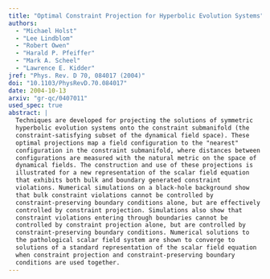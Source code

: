 ```yaml
---
title: "Optimal Constraint Projection for Hyperbolic Evolution Systems"
authors:
  - "Michael Holst"
  - "Lee Lindblom"
  - "Robert Owen"
  - "Harald P. Pfeiffer"
  - "Mark A. Scheel"
  - "Lawrence E. Kidder"
jref: "Phys. Rev. D 70, 084017 (2004)"
doi: "10.1103/PhysRevD.70.084017"
date: 2004-10-13
arxiv: "gr-qc/0407011"
used_spec: true
abstract: |
  Techniques are developed for projecting the solutions of symmetric
  hyperbolic evolution systems onto the constraint submanifold (the
  constraint-satisfying subset of the dynamical field space). These
  optimal projections map a field configuration to the "nearest"
  configuration in the constraint submanifold, where distances between
  configurations are measured with the natural metric on the space of
  dynamical fields. The construction and use of these projections is
  illustrated for a new representation of the scalar field equation
  that exhibits both bulk and boundary generated constraint
  violations. Numerical simulations on a black-hole background show
  that bulk constraint violations cannot be controlled by
  constraint-preserving boundary conditions alone, but are effectively
  controlled by constraint projection. Simulations also show that
  constraint violations entering through boundaries cannot be
  controlled by constraint projection alone, but are controlled by
  constraint-preserving boundary conditions. Numerical solutions to
  the pathological scalar field system are shown to converge to
  solutions of a standard representation of the scalar field equation
  when constraint projection and constraint-preserving boundary
  conditions are used together.
---
```

